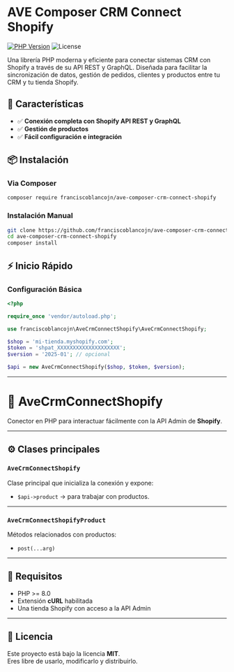 # AVE Composer CRM Connect Shopify

[![PHP Version](https://img.shields.io/badge/PHP-%3E%3D7.4-blue.svg)](https://php.net/)
![License](https://img.shields.io/badge/License-MIT-green.svg)

Una librería PHP moderna y eficiente para conectar sistemas CRM con Shopify a través de su API REST y GraphQL. Diseñada para facilitar la sincronización de datos, gestión de pedidos, clientes y productos entre tu CRM y tu tienda Shopify.

## 🚀 Características

- ✅ **Conexión completa con Shopify API REST y GraphQL**
- ✅ **Gestión de productos**
- ✅ **Fácil configuración e integración**

## 📦 Instalación

### Via Composer

```bash
composer require franciscoblancojn/ave-composer-crm-connect-shopify
```

### Instalación Manual

```bash
git clone https://github.com/franciscoblancojn/ave-composer-crm-connect-shopify.git
cd ave-composer-crm-connect-shopify
composer install
```

## ⚡ Inicio Rápido

### Configuración Básica

```php
<?php

require_once 'vendor/autoload.php';

use franciscoblancojn\AveCrmConnectShopify\AveCrmConnectShopify;

$shop = 'mi-tienda.myshopify.com';
$token = 'shpat_XXXXXXXXXXXXXXXXXXXX';
$version = '2025-01'; // opcional

$api = new AveCrmConnectShopify($shop, $token, $version);
```

---

# 🚀 AveCrmConnectShopify

Conector en PHP para interactuar fácilmente con la API Admin de **Shopify**.

---

## ⚙️ Clases principales

### `AveCrmConnectShopify`

Clase principal que inicializa la conexión y expone:

- `$api->product` → para trabajar con productos.

---

### `AveCrmConnectShopifyProduct`

Métodos relacionados con productos:

- `post(...arg)`

---

## 📖 Requisitos

- PHP >= 8.0
- Extensión **cURL** habilitada
- Una tienda Shopify con acceso a la API Admin

---

## 📝 Licencia

Este proyecto está bajo la licencia **MIT**.  
Eres libre de usarlo, modificarlo y distribuirlo.
